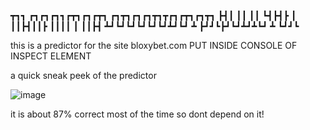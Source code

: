 ┳┓┓ ┏┓┏┓┏┓┓┏┳┓┏┓┏┳┓  ┏┓┳┓┏┓┏┓┳┓┳┏┓┏┳┓┏┓┳┓
┣┫┃ ┃┃ ┃┃ ┗┫┣┫┣  ┃   ┃┃┣┫┃┃┣ ┃┃┃┃  ┃ ┃┃┣┫
┻┛┗┛┗┛┗┛┗┛┗┛┻┛┗┛ ┻   ┣┛┛┗┣┛┗┛┻┛┻┗┛ ┻ ┗┛┛┗

this is a predictor for the site bloxybet.com
PUT INSIDE CONSOLE OF INSPECT ELEMENT

a quick sneak peek of the predictor

![image](https://github.com/user-attachments/assets/e6b96bb3-5617-4062-91fd-bf6f122df366)

it is about 87% correct most of the time so dont depend on it!
